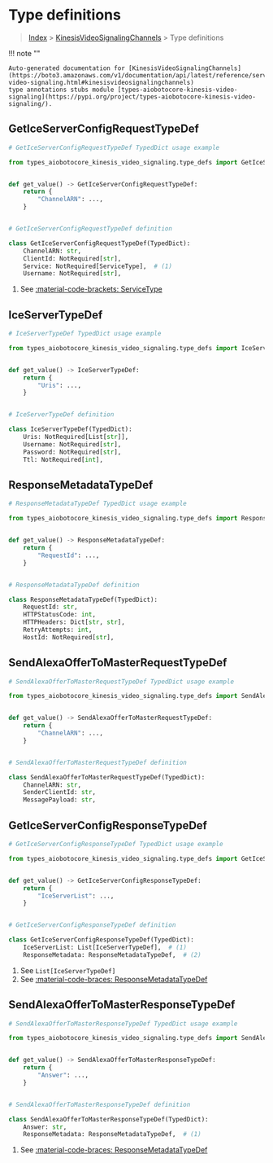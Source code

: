 # Type definitions

> [Index](../README.md) > [KinesisVideoSignalingChannels](./README.md) > Type definitions

!!! note ""

    Auto-generated documentation for [KinesisVideoSignalingChannels](https://boto3.amazonaws.com/v1/documentation/api/latest/reference/services/kinesis-video-signaling.html#kinesisvideosignalingchannels)
    type annotations stubs module [types-aiobotocore-kinesis-video-signaling](https://pypi.org/project/types-aiobotocore-kinesis-video-signaling/).



## GetIceServerConfigRequestTypeDef

```python
# GetIceServerConfigRequestTypeDef TypedDict usage example

from types_aiobotocore_kinesis_video_signaling.type_defs import GetIceServerConfigRequestTypeDef


def get_value() -> GetIceServerConfigRequestTypeDef:
    return {
        "ChannelARN": ...,
    }


# GetIceServerConfigRequestTypeDef definition

class GetIceServerConfigRequestTypeDef(TypedDict):
    ChannelARN: str,
    ClientId: NotRequired[str],
    Service: NotRequired[ServiceType],  # (1)
    Username: NotRequired[str],
```

1. See [:material-code-brackets: ServiceType](./literals.md#servicetype)

## IceServerTypeDef

```python
# IceServerTypeDef TypedDict usage example

from types_aiobotocore_kinesis_video_signaling.type_defs import IceServerTypeDef


def get_value() -> IceServerTypeDef:
    return {
        "Uris": ...,
    }


# IceServerTypeDef definition

class IceServerTypeDef(TypedDict):
    Uris: NotRequired[List[str]],
    Username: NotRequired[str],
    Password: NotRequired[str],
    Ttl: NotRequired[int],
```


## ResponseMetadataTypeDef

```python
# ResponseMetadataTypeDef TypedDict usage example

from types_aiobotocore_kinesis_video_signaling.type_defs import ResponseMetadataTypeDef


def get_value() -> ResponseMetadataTypeDef:
    return {
        "RequestId": ...,
    }


# ResponseMetadataTypeDef definition

class ResponseMetadataTypeDef(TypedDict):
    RequestId: str,
    HTTPStatusCode: int,
    HTTPHeaders: Dict[str, str],
    RetryAttempts: int,
    HostId: NotRequired[str],
```


## SendAlexaOfferToMasterRequestTypeDef

```python
# SendAlexaOfferToMasterRequestTypeDef TypedDict usage example

from types_aiobotocore_kinesis_video_signaling.type_defs import SendAlexaOfferToMasterRequestTypeDef


def get_value() -> SendAlexaOfferToMasterRequestTypeDef:
    return {
        "ChannelARN": ...,
    }


# SendAlexaOfferToMasterRequestTypeDef definition

class SendAlexaOfferToMasterRequestTypeDef(TypedDict):
    ChannelARN: str,
    SenderClientId: str,
    MessagePayload: str,
```


## GetIceServerConfigResponseTypeDef

```python
# GetIceServerConfigResponseTypeDef TypedDict usage example

from types_aiobotocore_kinesis_video_signaling.type_defs import GetIceServerConfigResponseTypeDef


def get_value() -> GetIceServerConfigResponseTypeDef:
    return {
        "IceServerList": ...,
    }


# GetIceServerConfigResponseTypeDef definition

class GetIceServerConfigResponseTypeDef(TypedDict):
    IceServerList: List[IceServerTypeDef],  # (1)
    ResponseMetadata: ResponseMetadataTypeDef,  # (2)
```

1. See `List[IceServerTypeDef]`
2. See [:material-code-braces: ResponseMetadataTypeDef](./type_defs.md#responsemetadatatypedef)

## SendAlexaOfferToMasterResponseTypeDef

```python
# SendAlexaOfferToMasterResponseTypeDef TypedDict usage example

from types_aiobotocore_kinesis_video_signaling.type_defs import SendAlexaOfferToMasterResponseTypeDef


def get_value() -> SendAlexaOfferToMasterResponseTypeDef:
    return {
        "Answer": ...,
    }


# SendAlexaOfferToMasterResponseTypeDef definition

class SendAlexaOfferToMasterResponseTypeDef(TypedDict):
    Answer: str,
    ResponseMetadata: ResponseMetadataTypeDef,  # (1)
```

1. See [:material-code-braces: ResponseMetadataTypeDef](./type_defs.md#responsemetadatatypedef)

